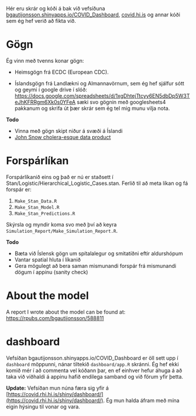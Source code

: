 Hér eru skrár og kóði á bak við vefsíðuna [bgautijonsson.shinyapps.io/COVID_Dashboard](https://bgautijonsson.shinyapps.io/COVID_Dashboard/), [covid.hi.is](covid.hi.is) og annar kóði sem ég hef verið að fikta við.

# Gögn

Ég vinn með tvenns konar gögn:

* Heimsgögn frá ECDC (European CDC).

* Íslandsgögn frá Landlækni og Almannavörnum, sem ég hef sjálfur sótt og geymi í google drive í slóð: https://docs.google.com/spreadsheets/d/1xgDhtejTtcyy6EN5dbDp5W3TeJhKFRRgm6Xk0s0YFeA sæki svo gögnin með googlesheets4 pakkanum og skrifa út þær skrár sem ég tel mig munu vilja nota.

**Todo**

* Vinna með gögn skipt niður á svæði á Íslandi
* [John Snow cholera-esque data product](https://blogs.cdc.gov/publichealthmatters/2017/03/a-legacy-of-disease-detectives/)

# Forspárlíkan

Forspárlíkanið eins og það er nú er staðsett í Stan/Logistic/Hierarchical_Logistic_Cases.stan. Ferlið til að meta líkan og fá forspár er:

1. `Make_Stan_Data.R`
2. `Make_Stan_Model.R`
3. `Make_Stan_Predictions.R`

Skýrsla og myndir koma svo með því að keyra `Simulation_Report/Make_Simulation_Report.R`.

**Todo** 

* Bæta við Íslensk gögn um spítalalegur og smitatíðni eftir aldurshópum
* Vantar spatial hluta í líkanið
* Gera mögulegt að bera saman mismunandi forspár frá mismunandi dögum í appinu (sanity check)

# About the model

A report I wrote about the model can be found at: https://rpubs.com/bgautijonsson/588811

# dashboard

Vefsíðan bgautijonsson.shinyapps.io/COVID_Dashboard er öll sett upp í `dashboard` möppunni, nánar tiltekið `dashboard/app.R` skránni. Ég hef ekki komið mér í að commenta vel kóðann þar, en ef einhver hefur áhuga á að taka við viðhaldi á appinu hafið endilega samband og við förum yfir þetta.

**Update:** Vefsíðan mun núna færa sig yfir á [https://covid.rhi.hi.is/shiny/dashboard/](https://covid.rhi.hi.is/shiny/dashboard/). Ég mun halda áfram með mína eigin hýsingu til vonar og vara.